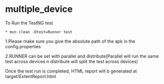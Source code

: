 # multiple_device


To Run the TestNG test

    * mvn clean -Dtest=Runner test
    

1.Please make sure you give the absolute path of the apk in the config.properties

2.RUNNER can be set with parallel and distribute(Parallel will run the same test across devices n distribute will split the test across devices)


Once the test run is completed, HTML report will b generated at target/ExtentReport.html

